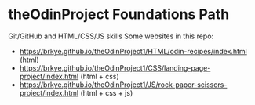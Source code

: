# theOdinProject Foundations Path
Git/GitHub and HTML/CSS/JS skills
 Some websites in this repo:
 * https://brkye.github.io/theOdinProject1/HTML/odin-recipes/index.html (html)
 * https://brkye.github.io/theOdinProject1/CSS/landing-page-project/index.html (html + css)
 * https://brkye.github.io/theOdinProject1/JS/rock-paper-scissors-project/index.html (html + css + js)

